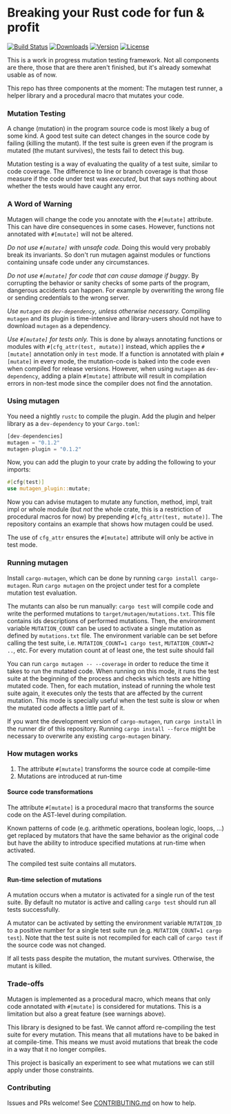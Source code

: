 # Breaking your Rust code for fun & profit

[![Build Status](https://travis-ci.org/llogiq/mutagen.svg?branch=master)](https://travis-ci.org/llogiq/mutagen)
[![Downloads](https://img.shields.io/crates/d/mutagen.svg?style=flat-square)](https://crates.io/crates/mutagen/)
[![Version](https://img.shields.io/crates/v/mutagen.svg?style=flat-square)](https://crates.io/crates/mutagen/)
[![License](https://img.shields.io/crates/l/mutagen.svg?style=flat-square)](https://crates.io/crates/mutagen/)

This is a work in progress mutation testing framework. Not all components are there, those that are there aren't finished, but it's already somewhat usable as of now.

This repo has three components at the moment: The mutagen test runner, a helper library and a procedural macro that mutates your code.

### Mutation Testing

A change (mutation) in the program source code is most likely a bug of some kind. A good test suite can detect changes in the source code by failing (killing the mutant). If the test suite is green even if the program is mutated (the mutant survives), the tests fail to detect this bug.

Mutation testing is a way of evaluating the quality of a test suite, similar to code coverage.
The difference to line or branch coverage is that those measure if the code under test was *executed*, but that says nothing about whether the tests would have caught any error.

### A Word of Warning

Mutagen will change the code you annotate with the `#[mutate]` attribute. This can have dire consequences in some cases. However, functions not annotated with `#[mutate]` will not be altered.

*Do not use `#[mutate]` with unsafe code.* Doing this would very probably break its invariants. So don't run mutagen against modules or functions containing unsafe code under any circumstances.

*Do not use `#[mutate]` for code that can cause damage if buggy*. By corrupting the behavior or sanity checks of some parts of the program, dangerous accidents can happen. For example by overwriting the wrong file or sending credentials to the wrong server.

*Use `mutagen` as `dev-dependency`, unless otherwise necessary.* Compiling `mutagen` and its plugin is time-intensive and library-users should not have to download `mutagen` as a dependency.

*Use `#[mutate]` for tests only.* This is done by always annotating functions or modules with `#[cfg_attr(test, mutate)]` instead, which applies the `#[mutate]` annotation only in `test` mode. If a function is annotated with plain `#[mutate]` in every mode, the mutation-code is baked into the code even when compiled for release versions. However, when using `mutagen` as `dev-dependency`, adding a plain `#[mutate]` attribute will result in compilation errors in non-test mode since the compiler does not find the annotation.

### Using mutagen

You need a nightly `rustc` to compile the plugin. Add the plugin and helper library as a `dev-dependency` to your `Cargo.toml`:

```rust
[dev-dependencies]
mutagen = "0.1.2"
mutagen-plugin = "0.1.2"
```

Now, you can add the plugin to your crate by adding the following to your imports:

```rust
#[cfg(test)]
use mutagen_plugin::mutate;
```

Now you can advise mutagen to mutate any function, method, impl, trait impl or whole module (but *not* the whole crate, this is a restriction of procedural macros for now) by prepending `#[cfg_attr(test, mutate)]`. The repository contains an example that shows how mutagen could be used.

The use of `cfg_attr` ensures the `#[mutate]` attribute will only be active in test mode.

### Running mutagen

Install `cargo-mutagen`, which can be done by running `cargo install cargo-mutagen`. Run `cargo mutagen` on the project under test for a complete mutation test evaluation.

The mutants can also be run manually: `cargo test` will compile code and write the performed mutations to `target/mutagen/mutations.txt`. This file contains ids descriptions of performed mutations.
Then, the environment variable `MUTATION_COUNT` can be used to activate a single mutation as defined by `mutations.txt` file. The environment variable can be set before calling the test suite, i.e. `MUTATION_COUNT=1 cargo test`, `MUTATION_COUNT=2 ..`, etc. For every mutation count at of least one, the test suite should fail

You can run `cargo mutagen -- --coverage` in order to reduce the time it takes to run the mutated code. When running on this mode, it runs the test suite at the beginning of the process and checks which tests are hitting mutated code. Then, for each mutation, instead of running the whole test suite again, it executes only the tests that are affected by the current mutation. This mode is specially useful when the test suite is slow or when the mutated code affects a little part of it.

If you want the development version of `cargo-mutagen`, run `cargo install` in the runner dir of this repository. Running `cargo install --force` might be necessary to overwrite any existing `cargo-mutagen` binary.

### How mutagen works

1. The attribute `#[mutate]` transforms the source code at compile-time
2. Mutations are introduced at run-time

#### Source code transformations

The attribute `#[mutate]` is a procedural macro that transforms the source code on the AST-level during compilation.

Known patterns of code (e.g. arithmetic operations, boolean logic, loops, ...) get replaced by mutators that have the same behavior as the original code but have the ability to introduce specified mutations at run-time when activated.

The compiled test suite contains all mutators.

#### Run-time selection of mutations

A mutation occurs when a mutator is activated for a single run of the test suite. By default no mutator is active and calling `cargo test` should run all tests successfully.

A mutator can be activated by setting the environment variable `MUTATION_ID` to a positive number for a single test suite run (e.g. `MUTATION_COUNT=1 cargo test`). Note that the test suite is not recompiled for each call of `cargo test` if the source code was not changed.

If all tests pass despite the mutation, the mutant survives. Otherwise, the mutant is killed.

### Trade-offs

Mutagen is implemented as a procedural macro, which means that only code annotated with `#[mutate]` is considered for mutations. This is a limitation but also a great feature (see warnings above).

This library is designed to be fast. We cannot afford re-compiling the test suite for every mutation. This means that all mutations have to be baked in at compile-time. This means we must avoid mutations that break the code in a way that it no longer compiles.

This project is basically an experiment to see what mutations we can still apply under those constraints.

### Contributing

Issues and PRs welcome! See [CONTRIBUTING.md](CONTRIBUTING.md) on how to help.
